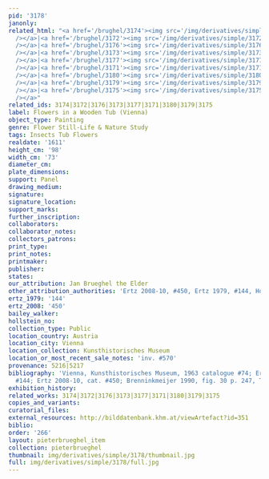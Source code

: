 ```yaml
---
pid: '3178'
janonly: 
related_html: "<a href='/brughel/3174'><img src='/img/derivatives/simple/3174/thumbnail.jpg'
  /></a>|<a href='/brughel/3172'><img src='/img/derivatives/simple/3172/thumbnail.jpg'
  /></a>|<a href='/brughel/3176'><img src='/img/derivatives/simple/3176/thumbnail.jpg'
  /></a>|<a href='/brughel/3173'><img src='/img/derivatives/simple/3173/thumbnail.jpg'
  /></a>|<a href='/brughel/3177'><img src='/img/derivatives/simple/3177/thumbnail.jpg'
  /></a>|<a href='/brughel/3171'><img src='/img/derivatives/simple/3171/thumbnail.jpg'
  /></a>|<a href='/brughel/3180'><img src='/img/derivatives/simple/3180/thumbnail.jpg'
  /></a>|<a href='/brughel/3179'><img src='/img/derivatives/simple/3179/thumbnail.jpg'
  /></a>|<a href='/brughel/3175'><img src='/img/derivatives/simple/3175/thumbnail.jpg'
  /></a>"
related_ids: 3174|3172|3176|3173|3177|3171|3180|3179|3175
label: Flowers in a Wooden Tub (Vienna)
object_type: Painting
genre: Flower Still-Life & Nature Study
tags: Insects Tub Flowers
realdate: '1611'
height_cm: '98'
width_cm: '73'
diameter_cm: 
plate_dimensions: 
support: Panel
drawing_medium: 
signature: 
signature_location: 
support_marks: 
further_inscription: 
collaborators: 
collaborator_notes: 
collectors_patrons: 
print_type: 
print_notes: 
printmaker: 
publisher: 
states: 
our_attribution: Jan Brueghel the Elder
other_attribution_authorities: 'Ertz 2008-10, #450, Ertz 1979, #144, Honig database'
ertz_1979: '144'
ertz_2008: '450'
bailey_walker: 
hollstein_no: 
collection_type: Public
location_country: Austria
location_city: Vienna
location_collection: Kunsthistorisches Museum
location_or_most_recent_sale_notes: 'inv. #570'
provenance: 5216|5217
bibliography: 'Vienna, Kunsthistorisches Museum, 1963 catalogue #74; Ertz 1979, cat.
  #144; Ertz 2008-10, cat. #450; Brenninkmeijer 1990, fig. 30 p. 247, Type VIII, 1611'
exhibition_history: 
related_works: 3174|3172|3176|3173|3177|3171|3180|3179|3175
copies_and_variants: 
curatorial_files: 
external_resources: http://bilddatenbank.khm.at/viewArtefact?id=351
biblio: 
order: '266'
layout: pieterbrueghel_item
collection: pieterbrueghel
thumbnail: img/derivatives/simple/3178/thumbnail.jpg
full: img/derivatives/simple/3178/full.jpg
---
```

